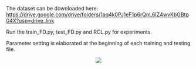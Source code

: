 The dataset can be downloaded here: https://drive.google.com/drive/folders/1aq4k0PJ1eF1p6rQnL6IZ4wvKbGBtp04X?usp=drive_link

Run the train_FD.py, test_FD.py and RCL.py for experiments. 

Parameter setting is elaborated at the beginning of each training and testing file. 


<center>
	<img src="https://lfn.ustc.edu.cn/_upload/site/02/72/626/logo.png"/>
</center>
 
